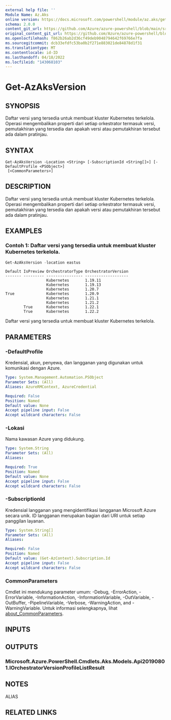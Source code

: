 ```yaml
---
external help file: ''
Module Name: Az.Aks
online version: https://docs.microsoft.com/powershell/module/az.aks/get-azaksversion
schema: 2.0.0
content_git_url: https://github.com/Azure/azure-powershell/blob/main/src/Aks/Aks/help/Get-AzAksVersion.md
original_content_git_url: https://github.com/Azure/azure-powershell/blob/main/src/Aks/Aks/help/Get-AzAksVersion.md
ms.openlocfilehash: f862b26ab2d36cf49deb9048794642f69766e7fa
ms.sourcegitcommit: dcb33efdfc53ba0b2f271e883021de84878d1f31
ms.translationtype: MT
ms.contentlocale: id-ID
ms.lasthandoff: 04/18/2022
ms.locfileid: "143068103"
---
```

# Get-AzAksVersion

## SYNOPSIS
Daftar versi yang tersedia untuk membuat kluster Kubernetes terkelola.
Operasi mengembalikan properti dari setiap orkestrator termasuk versi, pemutakhiran yang tersedia dan apakah versi atau pemutakhiran tersebut ada dalam pratinjau.

## SYNTAX

```
Get-AzAksVersion -Location <String> [-SubscriptionId <String[]>] [-DefaultProfile <PSObject>]
 [<CommonParameters>]
```

## DESCRIPTION
Daftar versi yang tersedia untuk membuat kluster Kubernetes terkelola.
Operasi mengembalikan properti dari setiap orkestrator termasuk versi, pemutakhiran yang tersedia dan apakah versi atau pemutakhiran tersebut ada dalam pratinjau.

## EXAMPLES

### Contoh 1: Daftar versi yang tersedia untuk membuat kluster Kubernetes terkelola.
```powershell
Get-AzAksVersion -location eastus
```

```output
Default IsPreview OrchestratorType OrchestratorVersion
------- --------- ---------------- -------------------
                  Kubernetes       1.19.11
                  Kubernetes       1.19.13
                  Kubernetes       1.20.7
True              Kubernetes       1.20.9
                  Kubernetes       1.21.1
                  Kubernetes       1.21.2
        True      Kubernetes       1.22.1
        True      Kubernetes       1.22.2
```

Daftar versi yang tersedia untuk membuat kluster Kubernetes terkelola.

## PARAMETERS

### -DefaultProfile
Kredensial, akun, penyewa, dan langganan yang digunakan untuk komunikasi dengan Azure.

```yaml
Type: System.Management.Automation.PSObject
Parameter Sets: (All)
Aliases: AzureRMContext, AzureCredential

Required: False
Position: Named
Default value: None
Accept pipeline input: False
Accept wildcard characters: False
```

### -Lokasi
Nama kawasan Azure yang didukung.

```yaml
Type: System.String
Parameter Sets: (All)
Aliases:

Required: True
Position: Named
Default value: None
Accept pipeline input: False
Accept wildcard characters: False
```

### -SubscriptionId
Kredensial langganan yang mengidentifikasi langganan Microsoft Azure secara unik.
ID langganan merupakan bagian dari URI untuk setiap panggilan layanan.

```yaml
Type: System.String[]
Parameter Sets: (All)
Aliases:

Required: False
Position: Named
Default value: (Get-AzContext).Subscription.Id
Accept pipeline input: False
Accept wildcard characters: False
```

### CommonParameters
Cmdlet ini mendukung parameter umum: -Debug, -ErrorAction, -ErrorVariable, -InformationAction, -InformationVariable, -OutVariable, -OutBuffer, -PipelineVariable, -Verbose, -WarningAction, and -WarningVariable. Untuk informasi selengkapnya, lihat [about_CommonParameters](http://go.microsoft.com/fwlink/?LinkID=113216).

## INPUTS

## OUTPUTS

### Microsoft.Azure.PowerShell.Cmdlets.Aks.Models.Api20190801.IOrchestratorVersionProfileListResult

## NOTES

ALIAS

## RELATED LINKS

